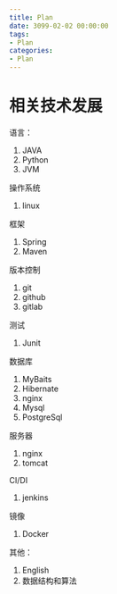 ```yaml
---
title: Plan
date: 3099-02-02 00:00:00
tags: 
- Plan
categories:
- Plan
---
```


# 相关技术发展

语言：
1. JAVA
2. Python
3. JVM 

操作系统
1. linux

框架
1. Spring
2. Maven

版本控制
1. git 
2. github
3. gitlab

测试
1. Junit

数据库
1. MyBaits
2. Hibernate
9. nginx 
3. Mysql
4. PostgreSql

服务器
1. nginx
2. tomcat

CI/DI
1. jenkins

镜像
1. Docker

其他：
1. English
2. 数据结构和算法